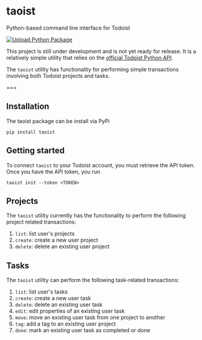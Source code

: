 # taoist

Python-based command line interface for Todoist

[![Upload Python Package](https://github.com/popgendad/taoist/actions/workflows/python-publish.yml/badge.svg)](https://github.com/popgendad/taoist/actions/workflows/python-publish.yml)

This project is still under development and is not yet ready for release. It is a relatively simple utility that relies on the [official Todoist Python API](https://github.com/Doist/todoist-api-python).

The `taoist` utility has functionality for performing simple transactions involving both Todoist projects and tasks.

===

## Installation

The taoist package can be install via PyPi

```
pip install taoist
```

## Getting started

To connect `taoist` to your Todoist account, you must retrieve the API token. Once you have the API token, you
run

```
taoist init --token <TOKEN>
```

## Projects

The `taoist` utility currently has the functionality to perform the following project related transactions:

1. `list`: list user's projects
2. `create`: create a new user project
3. `delete`: delete an existing user project

## Tasks

The `taoist` utility can perform the following task-related transactions:

1. `list`: list user's tasks
2. `create`: create a new user task
3. `delete`: delete an existing user task
4. `edit`: edit properties of an existing user task
5. `move`: move an existing user task from one project to another
6. `tag`: add a tag to an existing user project
7. `done`: mark an existing user task as completed or done
